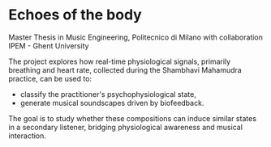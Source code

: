# Echoes of the body
Master Thesis in Music Engineering, Politecnico di Milano with collaboration IPEM - Ghent University

The project explores how real-time physiological signals, primarily breathing and heart rate, collected during the Shambhavi Mahamudra practice, can be used to:
- classify the practitioner's psychophysiological state,
- generate musical soundscapes driven by biofeedback.

The goal is to study whether these compositions can induce similar states in a secondary listener, bridging physiological awareness and musical interaction.


